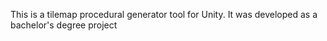 This is a tilemap procedural generator tool for Unity. It was developed as a bachelor's degree project

